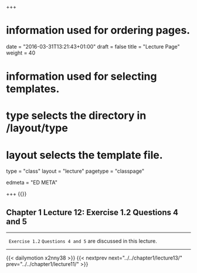 +++
# information used for ordering pages.
date = "2016-03-31T13:21:43+01:00"
draft = false
title = "Lecture Page"
weight = 40

# information used for selecting templates.
# type selects the directory in /layout/type
# layout selects the template file.

type   = "class"
layout = "lecture"
pagetype = "classpage"





edmeta = "ED META"

+++
{{<credits ori="Maktab.pk" lec="Adil Mahmood" des="Qazi Rashid">}}

## Chapter 1 Lecture 12: Exercise 1.2 Questions 4 and 5
<hr>
<p class="lead">
<code> Exercise 1.2</code> <code>Questions 4 and 5</code> are discussed in this lecture.
<p>
<hr>
{{< dailymotion x2nny38 >}}
{{< nextprev next="../../chapter1/lecture13/"     prev="../../chapter1/lecture11/"  >}}
